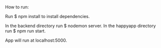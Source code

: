 How to run:


Run $ npm install to install dependencies.

In the backend directory run $ nodemon server.
In the happyapp directory run $ npm run start.

App will run at localhost:5000.
